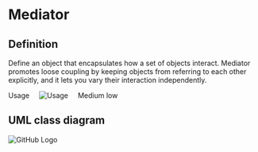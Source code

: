 # Mediator

## Definition

Define an object that encapsulates how a set of objects interact. Mediator promotes loose coupling by keeping objects from referring to each other explicitly, and it lets you vary their interaction independently.

Usage     ![Usage](../../../docs/Pictures/Usage2.png)     Medium low

## UML class diagram

![GitHub Logo](../../../docs/Pictures/DesignPatterns/mediator.gif)

